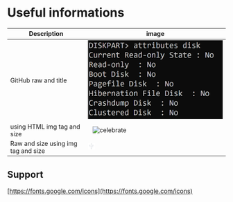 # Useful informations

|Description|image|
|-|-|
|GitHub raw and title|![DISKPART command displaying the Read-Only attribute set to No](https://github.com/catchcoder/blog/blob/8bcfb76d9ea63bc79af5b5fc24d2554e6d697c15/_images/diskpart-readonly-cleared.PNG?raw=true "Diskpart disk attributes Read-Only: No")|
|using HTML img tag and size|<img src=https://octodex.github.com/images/constructocat2.jpg alt=celebrate width=300 align=right>|
|Raw and size using img tag and size| <img src="https://github.com/catchcoder/blog/blob/e6222755c7efb6c80f22956fcbe647155c3ae05c/_images/usb_24dp_E8EAED.png?raw=true" width=16> |

## Support

[https://fonts.google.com/icons](https://fonts.google.com/icons)
